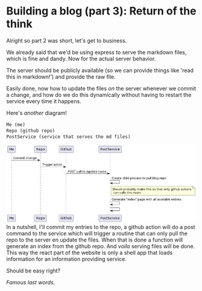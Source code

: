 # Building a blog (part 3): Return of the think

Alright so part 2 was short, let's get to business.

We already said that we'd be using express to serve the markdown files, which is fine and dandy.  Now for the actual server behavior.

The server should be publicly available (so we can provide things like 'read this in markdown!') and provide the raw file. 

Easily done, now how to update the files _on_ the server whenever we commit a change, and how do we do this dynamically without having to restart the service every time it happens.

Here's _another_ diagram! 

```
Me (me)
Repo (github repo)
PostService (service that serves the md files)
```
![Public file update sequence](./resources/blogStorageUpdate.png)
In a nutshell, I'll commit my entries to the repo, a github action will do a post command to the service which will trigger a routine that can only pull the repo to the server en update the files. When that is done a function will generate an index from the github repo. And _voila_ serving files will be done. This way the react part of the website is only a shell app that loads information for an information providing service.

Should be easy right?

_Famous last words_.